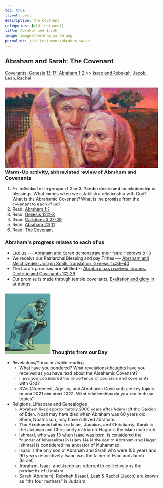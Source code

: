 ```yaml
---
toc: true
layout: post
description: The Covenant
categories: [old-testament]
title: Abraham and Sarah
image: images/abraham_sarah.png
permalink: /old-testament/abraham_sarah
---
```


## Abraham and Sarah: The Covenant

[Covenants: Genesis 12-17; Abraham 1–2](https://www.churchofjesuschrist.org/study/manual/come-follow-me-for-sunday-school-old-testament-2022/07?lang=eng) >> <a href="/old-testament/isaac_rebekah">Isaac and Rebekah</a>, <a href="/old-testament/jacob_leah_rachel">Jacob, Leah, Rachel</a>


### ![abraham](images/abraham_sarah.jpeg) Warm-Up activity, abbreviated review of Abraham and Covenants
1. As individual or in groups of 2 or 3. Ponder desire and its relationship to blessings. What comes when we establish a relationship with God?  What is the Abrahamic Covenant?  What is the promise from the covenant to each of us?
2. Read: [Abraham 1:2](https://abn.churchofjesuschrist.org/study/scriptures/pgp/abr/1.2?lang=eng#p1)
3. Read: [Genesis 12:2-3](https://abn.churchofjesuschrist.org/study/scriptures/ot/gen/12.2-3?lang=eng#p1)
4. Read: [Gallations 3:27-29](https://abn.churchofjesuschrist.org/study/scriptures/nt/gal/3.27-29?lang=eng#p26)
5. Read: [Abraham 2:9,11](https://abn.churchofjesuschrist.org/study/scriptures/pgp/abr/2.9-11?lang=eng#p8)
6. Read: [The Covenant](https://www.churchofjesuschrist.org/study/manual/come-follow-me-for-individuals-and-families-old-testament-2022/07-thoughts?lang=eng) 

###  Abraham's progress relates to each of us
* Like us --- [Abraham and Sarah demonstrate their faith: Hebrews 8-13](https://www.churchofjesuschrist.org/study/scriptures/nt/heb/11.8-13?lang=eng#p8)
* We receive our Patriarchal Blessing and pay Tithes --- [Abraham and Melchizedek: Joseph Smith Translation, Genesis 14:36–40](https://www.churchofjesuschrist.org/study/scriptures/jst/jst-gen/14.36-40?lang=eng#p36)
* The Lord's promises are fulfilled  -- [Abraham has received thrones: Doctrine and Covenants 132:29](https://www.churchofjesuschrist.org/study/scriptures/dc-testament/dc/132.29?lang=eng#p29)
* Our promise is made through temple covenants, [Exaltation and glory in all things](https://www.churchofjesuschrist.org/study/scriptures/dc-testament/dc/132.19?lang=eng#p19)

### <img src="images/thinking.png" height="200" alt=""> Thoughts from our Day
* Revelations/Thoughts while reading
    * What have you pondered?  What revelations/thoughts have you received as you have read about the Abrahamic Covenant?
    * Have you considered the importance of counsels and covenants with God?
    * 3'As (Atonement, Agency, and Abrahamic Covenant) are key topics to end 2021 and start 2022.  What relationships do you see in these topics?
* Religions, Lifespans and Genealogies
    * Abraham lived approximately 2000 years after Adam left the Garden of Eden.  Noah may have died when Abraham was 60 years old. Shem, Noah's son, may have outlived Abraham.
    * The Abrahamic faiths are Islam, Judaism, and Christianity.  Sarah is the Judaism and Christianity matriarch.  Hagar is the Islam matriarch.
    * Ishmael, who was 13 when Isaac was born, is considered the founder of Ishmaelites in Islam.  He is the son of Abraham and Hagar. Ishmael is considered the ancestor of Muhammad.
    * Isaac is the only son of Abraham and Sarah who were 100 years and 90 years respectively.   Isaac was the father of Esau and Jacob (Israel).  
    * Abraham, Isaac, and Jacob are referred to collectively as the patriarchs of Judaism.
    * Sarah (Abraham), Rebekah (Isaac), Leah & Rachel (Jacob) are known as "the four mothers" in Judaism.
